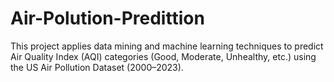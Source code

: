 # Air-Polution-Predittion
This project applies data mining and machine learning techniques to predict Air Quality Index (AQI) categories (Good, Moderate, Unhealthy, etc.) using the US Air Pollution Dataset (2000–2023).
